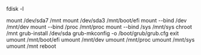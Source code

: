 fdisk -l

mount /dev/sda7 /mnt
mount /dev/sda3 /mnt/boot/efi
mount --bind /dev /mnt/dev
mount --bind /proc /mnt/proc
mount --bind /sys /mnt/sys
chroot /mnt
grub-install /dev/sda
grub-mkconfig -o /boot/grub/grub.cfg
exit
umount /mnt/boot/efi
umount /mnt/dev
umount /mnt/proc
umount /mnt/sys
umount /mnt
reboot
